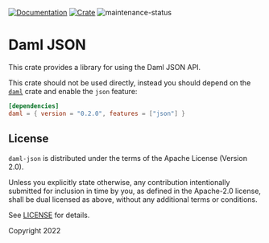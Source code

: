 [![Documentation](https://docs.rs/daml-json/badge.svg)](https://docs.rs/daml-json/0.2.0)
[![Crate](https://img.shields.io/crates/v/daml-json.svg)](https://crates.io/crates/daml-json/0.2.0)
![maintenance-status](https://img.shields.io/badge/maintenance-experimental-blue.svg)

# Daml JSON

This crate provides a library for using the Daml JSON API.

This crate should not be used directly, instead you should depend on the [`daml`](https://crates.io/crates/daml/0.2.0)
crate and enable the `json` feature:

```toml
[dependencies]
daml = { version = "0.2.0", features = ["json"] }
```

## License

`daml-json` is distributed under the terms of the Apache License (Version 2.0).

Unless you explicitly state otherwise, any contribution intentionally submitted for inclusion in time by you, as defined
in the Apache-2.0 license, shall be dual licensed as above, without any additional terms or conditions.

See [LICENSE](LICENSE) for details.

Copyright 2022